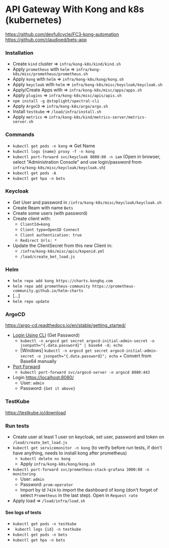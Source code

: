 # API Gateway With Kong and k8s (kubernetes)

https://github.com/devfullcycle/FC3-kong-automation
https://github.com/claudioed/bets-app

### Installation

- Create `kind` cluster => `infra/kong-k8s/kind/kind.sh`
- Apply `prometheus` with `helm` => `infra/kong-k8s/misc/prometheus/prometheus.sh`
- Apply `kong` with `helm` => `infra/kong-k8s/kong/kong.sh`
- Apply `keycloak` with `helm` => `infra/kong-k8s/misc/keycloak/keycloak.sh`
- Apply/Create Apps with => `infra/kong-k8s/misc/apps/apps.sh`
- Apply `plugins` => `infra/kong-k8s/misc/apis/apis.sh`
- `npm install -g @stoplight/spectral-cli`
- Apply `ArgoCD` => `infra/kong-k8s/argo/argo.sh`
- Install `testkube` => `/load/infra/install.sh`
- Apply `metrics` => `infra/kong-k8s/kind/metrics-server/metrics-server.sh`

### Commands

- `kubectl get pods -n kong` => Get Name
- `kubectl logs {name} proxy -f -n kong`
- `kubectl port-forward svc/keycloak 8080:80 -n iam` (Open in browser, select "Administration Console" and use login/password from `infra/kong-k8s/misc/keycloak/keycloak.sh`)
- `kubectl get pods -A`
- `kubectl get hpa -n bets`

### Keycloak

- Get User and password in `/infra/kong-k8s/misc/keycloak/keycloak.sh`
- Create Ream with name `Bets`
- Create some users (with password)
- Create client with:
  - `ClientId=kong`
  - `Client type=OpenID Connect`
  - `Client authentication: true`
  - `Redirect Urls: *`
- Update the ClientSecret from this new Client in:
  - `/infra/kong-k8s/misc/apis/kopenid.yml`
  - `/load/create_bet_load.js`

### Helm

- `helm repo add kong https://charts.konghq.com`
- `helm repo add prometheus-community https://prometheus-community.github.io/helm-charts`
- [...]
- `helm repo update`

### ArgoCD

https://argo-cd.readthedocs.io/en/stable/getting_started/

- [Login Using CLI](https://argo-cd.readthedocs.io/en/stable/getting_started/#4-login-using-the-cli) (Get Password)
  - `kubectl -n argocd get secret argocd-initial-admin-secret -o jsonpath="{.data.password}" | base64 -d; echo`
  - [Windows] `kubectl -n argocd get secret argocd-initial-admin-secret -o jsonpath="{.data.password}"; echo` + Convert from Base64 manually
- [Port Forward](https://argo-cd.readthedocs.io/en/stable/getting_started/#port-forwarding)
  - `kubectl port-forward svc/argocd-server -n argocd 8080:443`
- Login [https://localhost:8080/](https://localhost:8080/)
  - User: `admin`
  - Password: `{Get it above}`

### TestKube

https://testkube.io/download

### Run tests

- Create user at least 1 user on keycloak, set user, password and token on `/load/create_bet_load.js`
- `kubectl get servicemonitor -n kong` (to verify before run tests, if don't have anything, needs to install kong after prometheus)
  - `kubectl delete ns kong`
  - Apply `infra/kong-k8s/kong/kong.sh`
- `kubectl port-forward svc/prometheus-stack-grafana 3000:80 -n monitoring`
  - User: `admin`
  - Password: `prom-operator`
  - Import by id `7424` to import the dashboard of kong (don't forget of select `Prometheus` in the last step). Open in `Request rate`
- Apply load => `/load/infra/load.sh`

#### See logs of tests

- `kubectl get pods -n testkube`
- ` kubectl logs {id} -n testkube`
- `kubectl get pods -n bets`
- `kubectl get hpa -n bets`
  <!-- - `kubectl port-forward svc/prometheus-stack-kube-prom-prometheus 9090:80 -n monitoring` -->
